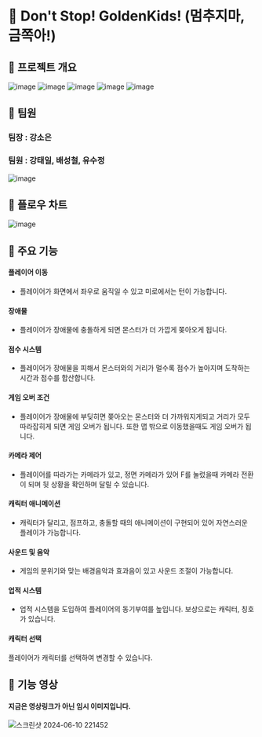 # 📌 Don't Stop! GoldenKids! (멈추지마, 금쪽아!)
 
## 📌 프로젝트 개요
![image](https://github.com/peterbae9327/DontStopGoldenKids/assets/141620531/0ae13a46-d798-42b3-be9d-df47e833acdc)
![image](https://github.com/peterbae9327/DontStopGoldenKids/assets/141620531/86157a94-8048-416f-8908-7485cc7f4de6)
![image](https://github.com/peterbae9327/DontStopGoldenKids/assets/141620531/cf82aab9-9e83-4fbc-b15f-1cff40d39b1e)
![image](https://github.com/peterbae9327/DontStopGoldenKids/assets/141620531/cd640d13-2afe-43d0-9c65-e7418b675555)
![image](https://github.com/peterbae9327/DontStopGoldenKids/assets/141620531/a4a2d1fa-daa6-4e78-942b-a0ddc8f2732e)

## 📌 팀원
### 팀장 : 강소은
### 팀원 : 강태일, 배성철, 유수정
![image](https://github.com/peterbae9327/DontStopGoldenKids/assets/141620531/53601c37-2ad6-4e43-bd32-27ac49aca4d1)

## 📌 플로우 차트
![image](https://github.com/peterbae9327/DontStopGoldenKids/assets/141620531/730345d6-9894-4273-9e2e-2d6a83868b04)

## 📌 주요 기능 
#### 플레이어 이동 
- 플레이어가 화면에서 좌우로 움직일 수 있고 미로에서는 턴이 가능합니다.

#### 장애물
- 플레이어가 장애물에 충돌하게 되면 몬스터가 더 가깝게 쫒아오게 됩니다.

#### 점수 시스템
- 플레이어가 장애물을 피해서 몬스터와의 거리가 멀수록 점수가 높아지며 도착하는 시간과 점수를 합산합니다.

#### 게임 오버 조건
- 플레이어가 장애물에 부딪히면 쫒아오는 몬스터와 더 가까워지게되고 거리가 모두 따라잡히게 되면 게임 오버가 됩니다. 또한 맵 밖으로 이동했을때도 게임 오버가 됩니다.
  
#### 카메라 제어
- 플레이어를 따라가는 카메라가 있고, 정면 카메라가 있어 F를 눌렀을때 카메라 전환이 되며 뒷 상황을 확인하며 달릴 수 있습니다.
  
#### 캐릭터 애니메이션
- 캐릭터가 달리고, 점프하고, 충돌할 때의 애니메이션이 구현되어 있어 자연스러운 플레이가 가능합니다. 

#### 사운드 및 음악
- 게임의 분위기와 맞는 배경음악과 효과음이 있고 사운드 조절이 가능합니다. 

#### 업적 시스템
- 업적 시스템을 도입하여 플레이어의 동기부여를 높입니다. 보상으로는 캐릭터, 칭호가 있습니다.

#### 캐릭터 선택
플레이어가 캐릭터를 선택하여 변경할 수 있습니다.

## 📌 기능 영상 
#### 지금은 영상링크가 아닌 임시 이미지입니다.
![스크린샷 2024-06-10 221452](https://github.com/peterbae9327/DontStopGoldenKids/assets/141620531/36afcff2-29a3-4307-8140-ad3a9d4e352c)
